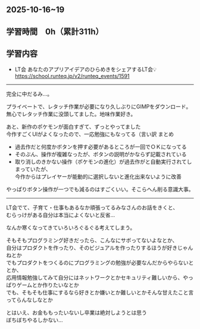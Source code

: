 ## 2025-10-16~19

## 学習時間　0h（累計311h）

## 学習内容　
- LT会
あなたのアプリアイデアのひらめきをシェアするLT会💡
https://school.runteq.jp/v2/runteq_events/1591

---

完全に中だるみ…。<br>

プライベートで、レタッチ作業が必要になり久しぶりにGIMPをダウンロード。
無心でレタッチ作業に没頭してました。地味作業好き。

あと、新作のポケモンが面白すぎて、ずっとやってました<br>
今作すごくUIがよくなったので、一応勉強にもなってる（言い訳
まとめ
- 過去作だと何度かボタンを押す必要があるところが一回でＯＫになってる
- そのぶん、操作が複雑なったが、ボタンの説明がかならず記載されている
- 取り消しのきかない操作（ポケモンの進化）が過去作がと自動実行されてしまっていたが、<br>今作からはプレイヤーが能動的に選択しないと進化出来ないように改善

やっぱりボタン操作が一つでも減るのはすごくいい。そこらへん削る意識大事。

---

LT会でて、子育て・仕事もあるなか頑張ってるみなさんのお話をきくと、<br>
むらっけがある自分は本当によくないと反省…

なんか寒くなってきていろいろぐるぐる考えてしまう。

そもそもプログラミング好きだったら、こんなにサボってないよなとか、<br>
自分はプロダクトを作ったり、そのビジュアルを作ったりするほうが好きじゃんねとか<br>
でもプロダクトをつくるのにプログラミングの勉強が必要なんだからやらないととか、<br>
応用情報勉強してみて自分にはネットワークとかセキュリティ難しいから、やっぱりゲームとか作りたいなとか<br>
でも、そもそも仕事にするなら好きとか嫌いとか難しいとかそんな甘えたこと言ってらんなしなとか<br>

とはいえ、お金ももったいないし卒業は絶対しようとは思う<br>
ぼちぼちやるしかない…
